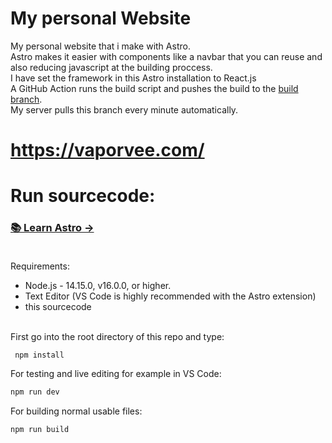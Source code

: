 # My personal Website
My personal website that i make with Astro. <br>
Astro makes it easier with components like a navbar that you can reuse and also reducing javascript at the building proccess.<br>
I have set the framework in this Astro installation to React.js<br>
A GitHub Action runs the build script and pushes the build to the [build branch](https://github.com/cmod31/my-website/tree/build).<br> 
My server pulls this branch every minute automatically.
# https://vaporvee.com/

# Run sourcecode:
### [📚 Learn Astro →](https://docs.astro.build/en/getting-started/)<br><br>
Requirements:
- Node.js - 14.15.0, v16.0.0, or higher.<br>
- Text Editor (VS Code is highly recommended with the Astro extension)
- this sourcecode<br><br>

First go into the root directory of this repo and type:
```bash
 npm install
 ```
For testing and live editing for example in VS Code:
```bash
npm run dev
```
For building normal usable files:
```bash
npm run build
``` 
